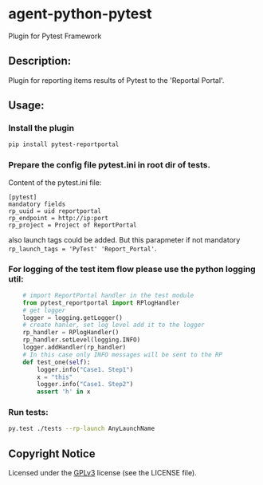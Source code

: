 # agent-python-pytest
Plugin for Pytest Framework

## Description:
Plugin for reporting items results of Pytest to the 'Reportal Portal'.

## Usage:

### Install the plugin
```bash
pip install pytest-reportportal
```

### Prepare the config file pytest.ini in root dir of tests.
Content of the pytest.ini file:
```
[pytest]
mandatory fields
rp_uuid = uid reportportal
rp_endpoint = http://ip:port
rp_project = Project of ReportPortal
```
also launch tags could be added. But this parapmeter if not mandatory `rp_launch_tags = 'PyTest' 'Report_Portal'`.

### For logging of the test item flow please use the python logging util:
```python
    # import ReportPortal handler in the test module
    from pytest_reportportal import RPlogHandler
    # get logger
    logger = logging.getLogger()
    # create hanler, set log level add it to the logger
    rp_handler = RPlogHandler()
    rp_handler.setLevel(logging.INFO)
    logger.addHandler(rp_handler)
    # In this case only INFO messages will be sent to the RP
    def test_one(self):
        logger.info("Case1. Step1")
        x = "this"
        logger.info("Case1. Step2")
        assert 'h' in x
```
### Run tests:
```bash
py.test ./tests --rp-launch AnyLaunchName
```
## Copyright Notice
Licensed under the [GPLv3](https://www.gnu.org/licenses/quick-guide-gplv3.html)
license (see the LICENSE file).